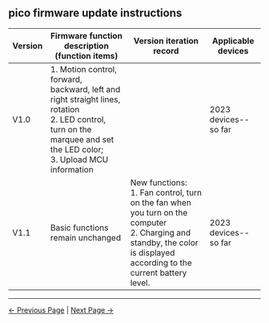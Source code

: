 ## pico firmware update instructions

| Version | Firmware function description (function items)               | Version iteration record                                     | Applicable devices   |
| ------- | ------------------------------------------------------------ | ------------------------------------------------------------ | -------------------- |
| V1.0    | 1. Motion control, forward, backward, left and right straight lines, rotation<br/>2. LED control, turn on the marquee and set the LED color;<br/>3. Upload MCU information |                                                              | 2023 devices--so far |
| V1.1    | Basic functions remain unchanged<br/>                        | New functions:<br /> 1. Fan control, turn on the fan when you turn on the computer<br/>2. Charging and standby, the color is displayed according to the current battery level. | 2023 devices--so far |



---
[← Previous Page](../README.md) | [Next Page →](5.3.2-HowToBurnFirmware.md)